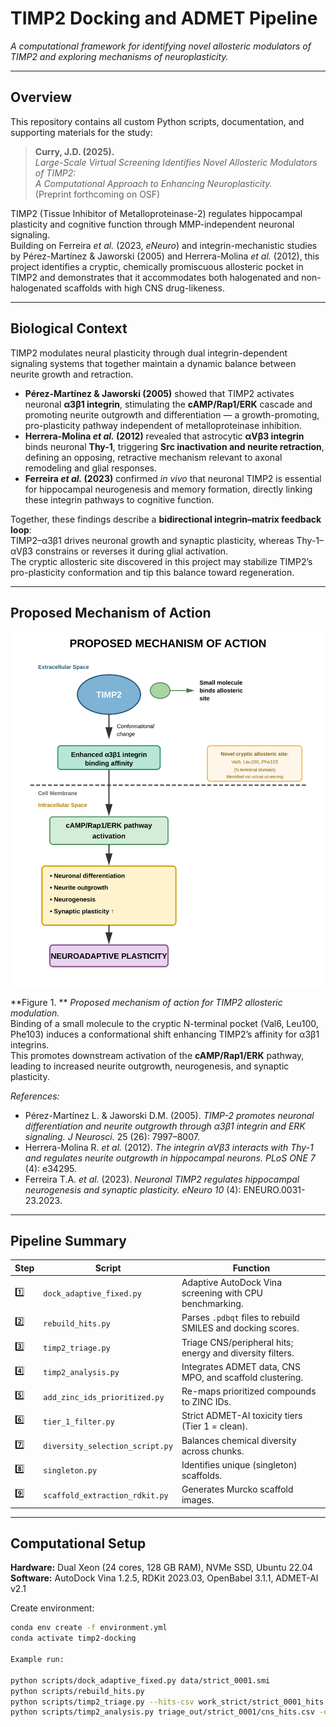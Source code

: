 # TIMP2 Docking and ADMET Pipeline
*A computational framework for identifying novel allosteric modulators of TIMP2 and exploring mechanisms of neuroplasticity.*

---

## Overview
This repository contains all custom Python scripts, documentation, and supporting materials for the study:

> **Curry, J.D. (2025).**  
> *Large-Scale Virtual Screening Identifies Novel Allosteric Modulators of TIMP2:  
> A Computational Approach to Enhancing Neuroplasticity.*  
> (Preprint forthcoming on OSF)

TIMP2 (Tissue Inhibitor of Metalloproteinase-2) regulates hippocampal plasticity and cognitive function through MMP-independent neuronal signaling.  
Building on Ferreira *et al.* (2023, *eNeuro*) and integrin-mechanistic studies by Pérez-Martínez & Jaworski (2005) and Herrera-Molina *et al.* (2012), this project identifies a cryptic, chemically promiscuous allosteric pocket in TIMP2 and demonstrates that it accommodates both halogenated and non-halogenated scaffolds with high CNS drug-likeness.

---

## Biological Context

TIMP2 modulates neural plasticity through dual integrin-dependent signaling systems that together maintain a dynamic balance between neurite growth and retraction.

- **Pérez-Martínez & Jaworski (2005)** showed that TIMP2 activates neuronal **α3β1 integrin**, stimulating the **cAMP/Rap1/ERK** cascade and promoting neurite outgrowth and differentiation — a growth-promoting, pro-plasticity pathway independent of metalloproteinase inhibition.  
- **Herrera-Molina *et al.* (2012)** revealed that astrocytic **αVβ3 integrin** binds neuronal **Thy-1**, triggering **Src inactivation and neurite retraction**, defining an opposing, retractive mechanism relevant to axonal remodeling and glial responses.  
- **Ferreira *et al.* (2023)** confirmed *in vivo* that neuronal TIMP2 is essential for hippocampal neurogenesis and memory formation, directly linking these integrin pathways to cognitive function.

Together, these findings describe a **bidirectional integrin–matrix feedback loop**:  
TIMP2–α3β1 drives neuronal growth and synaptic plasticity, whereas Thy-1–αVβ3 constrains or reverses it during glial activation.  
The cryptic allosteric site discovered in this project may stabilize TIMP2’s pro-plasticity conformation and tip this balance toward regeneration.

---

## Proposed Mechanism of Action

![Proposed mechanism of action](manuscript/timp2_mechanism_no_bg.svg)

**Figure 1. ** *Proposed mechanism of action for TIMP2 allosteric modulation.*  
Binding of a small molecule to the cryptic N-terminal pocket (Val6, Leu100, Phe103) induces a conformational shift enhancing TIMP2’s affinity for α3β1 integrins.  
This promotes downstream activation of the **cAMP/Rap1/ERK** pathway, leading to increased neurite outgrowth, neurogenesis, and synaptic plasticity.

*References:*  
- Pérez-Martínez L. & Jaworski D.M. (2005). *TIMP-2 promotes neuronal differentiation and neurite outgrowth through α3β1 integrin and ERK signaling.* *J Neurosci.* 25 (26): 7997–8007.  
- Herrera-Molina R. *et al.* (2012). *The integrin αVβ3 interacts with Thy-1 and regulates neurite outgrowth in hippocampal neurons.* *PLoS ONE 7* (4): e34295.  
- Ferreira T.A. *et al.* (2023). *Neuronal TIMP2 regulates hippocampal neurogenesis and synaptic plasticity.* *eNeuro 10* (4): ENEURO.0031-23.2023.

---

## Pipeline Summary

| Step | Script | Function |
|------|---------|-----------|
| 1️⃣ | `dock_adaptive_fixed.py` | Adaptive AutoDock Vina screening with CPU benchmarking. |
| 2️⃣ | `rebuild_hits.py` | Parses `.pdbqt` files to rebuild SMILES and docking scores. |
| 3️⃣ | `timp2_triage.py` | Triage CNS/peripheral hits; energy and diversity filters. |
| 4️⃣ | `timp2_analysis.py` | Integrates ADMET data, CNS MPO, and scaffold clustering. |
| 5️⃣ | `add_zinc_ids_prioritized.py` | Re-maps prioritized compounds to ZINC IDs. |
| 6️⃣ | `tier_1_filter.py` | Strict ADMET-AI toxicity tiers (Tier 1 = clean). |
| 7️⃣ | `diversity_selection_script.py` | Balances chemical diversity across chunks. |
| 8️⃣ | `singleton.py` | Identifies unique (singleton) scaffolds. |
| 9️⃣ | `scaffold_extraction_rdkit.py` | Generates Murcko scaffold images. |

---

## Computational Setup

**Hardware:** Dual Xeon (24 cores, 128 GB RAM), NVMe SSD, Ubuntu 22.04  
**Software:** AutoDock Vina 1.2.5, RDKit 2023.03, OpenBabel 3.1.1, ADMET-AI v2.1  

Create environment:
```bash
conda env create -f environment.yml
conda activate timp2-docking

Example run:

python scripts/dock_adaptive_fixed.py data/strict_0001.smi
python scripts/rebuild_hits.py
python scripts/timp2_triage.py --hits-csv work_strict/strict_0001_hits.csv --out triage_out/strict_0001
python scripts/timp2_analysis.py triage_out/strict_0001/cns_hits.csv -o analysis_out/
